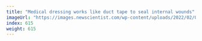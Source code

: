 ```yaml
---
title: "Medical dressing works like duct tape to seal internal wounds"
imageUrl: "https://images.newscientist.com/wp-content/uploads/2022/02/02172135/PRI_221227421.jpg?width=600"
index: 615
weight: 615
---
```


